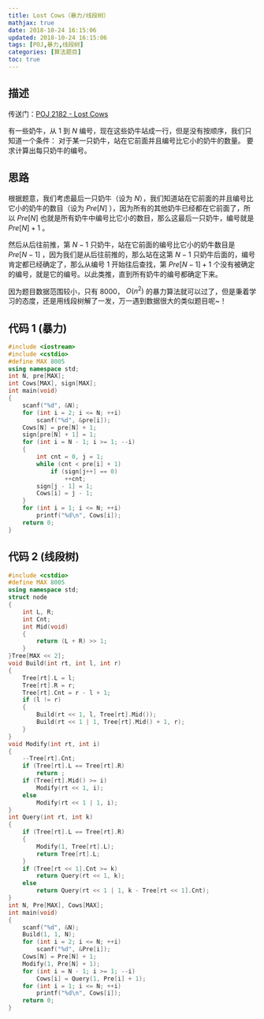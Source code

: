 ```yaml
---
title: Lost Cows（暴力/线段树）
mathjax: true
date: 2018-10-24 16:15:06
updated: 2018-10-24 16:15:06
tags: [POJ,暴力,线段树]
categories: [算法题目]
toc: true
---
```


描述
---
传送门：[POJ 2182 - Lost Cows](http://poj.org/problem?id=2182)

有一些奶牛，从 $1$ 到 $N$ 编号，现在这些奶牛站成一行，但是没有按顺序，我们只知道一个条件：
对于某一只奶牛，站在它前面并且编号比它小的奶牛的数量。
要求计算出每只奶牛的编号。

思路
---
根据题意，我们考虑最后一只奶牛（设为 $N$），我们知道站在它前面的并且编号比它小的奶牛的数目（设为 $Pre[N]$ ），因为所有的其他奶牛已经都在它前面了，所以 $Pre[N]$ 也就是所有奶牛中编号比它小的数目，那么这最后一只奶牛，编号就是 $Pre[N]+1$ 。

然后从后往前推，第 $N-1$ 只奶牛，站在它前面的编号比它小的奶牛数目是 $Pre[N-1]$ ，因为我们是从后往前推的，那么站在这第 $N-1$ 只奶牛后面的，编号肯定都已经确定了，那么从编号 $1$ 开始往后查找，第 $Pre[N-1]+1$ 个没有被确定的编号，就是它的编号。以此类推，直到所有奶牛的编号都确定下来。

因为题目数据范围较小，只有 $8000$， $O(n^2)$ 的暴力算法就可以过了，但是秉着学习的态度，还是用线段树解了一发，万一遇到数据很大的类似题目呢~！
<!--more-->

代码 1 (暴力)
---
```cpp
#include <iostream>
#include <cstdio>
#define MAX 8005
using namespace std;
int N, pre[MAX];
int Cows[MAX], sign[MAX];
int main(void)
{
    scanf("%d", &N);
    for (int i = 2; i <= N; ++i)
        scanf("%d", &pre[i]);
    Cows[N] = pre[N] + 1;
    sign[pre[N] + 1] = 1;
    for (int i = N - 1; i >= 1; --i)
    {
        int cnt = 0, j = 1;
        while (cnt < pre[i] + 1)
            if (sign[j++] == 0)
                ++cnt;
        sign[j - 1] = 1;
        Cows[i] = j - 1;
    }
    for (int i = 1; i <= N; ++i)
        printf("%d\n", Cows[i]);
    return 0;
}
```

代码 2 (线段树)
---
```cpp
#include <cstdio>
#define MAX 8005
using namespace std;
struct node 
{
    int L, R;
    int Cnt;
    int Mid(void)
    {
        return (L + R) >> 1;
    }
}Tree[MAX << 2];
void Build(int rt, int l, int r)
{
    Tree[rt].L = l;
    Tree[rt].R = r;
    Tree[rt].Cnt = r - l + 1;
    if (l != r)
    {
        Build(rt << 1, l, Tree[rt].Mid());
        Build(rt << 1 | 1, Tree[rt].Mid() + 1, r);
    }
}
void Modify(int rt, int i)
{
    --Tree[rt].Cnt;
    if (Tree[rt].L == Tree[rt].R)
        return ;
    if (Tree[rt].Mid() >= i)
        Modify(rt << 1, i);
    else
        Modify(rt << 1 | 1, i);
}
int Query(int rt, int k)
{
    if (Tree[rt].L == Tree[rt].R)
    {
        Modify(1, Tree[rt].L);
        return Tree[rt].L;
    }
    if (Tree[rt << 1].Cnt >= k)
        return Query(rt << 1, k);
    else
        return Query(rt << 1 | 1, k - Tree[rt << 1].Cnt);
}
int N, Pre[MAX], Cows[MAX];
int main(void)
{
    scanf("%d", &N);
    Build(1, 1, N);
    for (int i = 2; i <= N; ++i)
        scanf("%d", &Pre[i]);
    Cows[N] = Pre[N] + 1;
    Modify(1, Pre[N] + 1);
    for (int i = N - 1; i >= 1; --i)
        Cows[i] = Query(1, Pre[i] + 1);
    for (int i = 1; i <= N; ++i)
        printf("%d\n", Cows[i]);
    return 0;
}
```